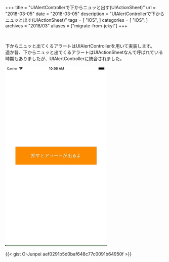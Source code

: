 +++
title = "UIAlertControllerで下からニュッと出す(UIActionSheet)"
url = "2018-03-05"
date = "2018-03-05"
description = "UIAlertControllerで下からニュッと出す(UIActionSheet)"
tags = [
    "iOS",
]
categories = [
    "iOS",
]
archives = "2018/03"
aliases = ["migrate-from-jekyl"]
+++

<br>

下からニュッと出てくるアラートはUIAlertControllerを用いて実装します。  
遥か昔、下からニュッと出てくるアラートはUIActionSheetなんて呼ばれている時期もありましたが、UIAlertControllerに統合されました。  

![alt](1.gif)

{{< gist O-Junpei aef0291b5d0baf648c77c0091b64950f >}}
